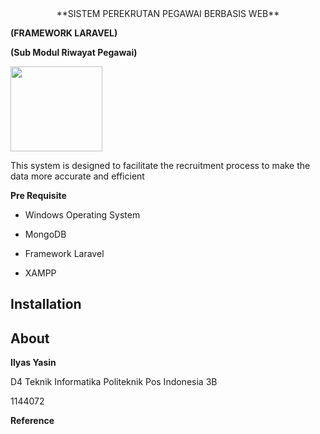 <center>**SISTEM PEREKRUTAN PEGAWAI BERBASIS WEB**</center>

**(FRAMEWORK LARAVEL)**

**(Sub Modul Riwayat Pegawai)**

<img src="https://github.com/RekrutmentPegawai/Proyek-2-/blob/master/img/proposal/img1.jpg" width="147" height="136" />

This system is designed to facilitate the recruitment process to make the data more accurate and efficient

**Pre Requisite**

-   Windows Operating System

-   MongoDB

-   Framework Laravel

-   XAMPP

Installation
------------

About
-----

**Ilyas Yasin**

D4 Teknik Informatika Politeknik Pos Indonesia 3B

1144072

**Reference**
